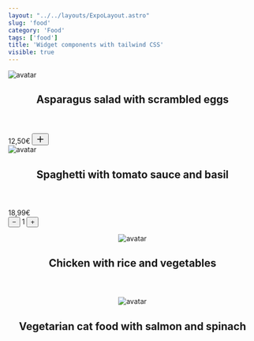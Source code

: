 ```yaml
---
layout: "../../layouts/ExpoLayout.astro"
slug: 'food'
category: 'Food'
tags: ['food']
title: 'Widget components with tailwind CSS'
visible: true
---
```


<article class="border shadow-sm break-inside grid grid-cols-12 rounded-xl overflow-hidden mb-3 text-sm bg-white dark:bg-gray-950 dark:text-white dark:border-gray-900" data-filter="food">
  <div class="flex-none col-span-4">
    <img class="w-full h-full object-cover" src="https://images.pexels.com/photos/1640772/pexels-photo-1640772.jpeg?auto=compress&cs=tinysrgb&w=1260&h=750&dpr=2" alt="avatar" loading="lazy">
  </div>
  <section class="col-span-8 flex justify-between flex-col p-3 gap-3">
    <header class="flex flex-row justify-between items-start">
      <h2 class="font-medium text-base"> Asparagus salad with scrambled eggs</h2>
    </header>
    <div class="flex items-center justify-between w-full">
      <span class="font-semibold text-base">12,50€</span>
      <button class="flex flex-none items-center justify-center gap-1 font-medium text-sm rounded h-6 w-6 transition-colors duration-200 bg-gray-100 dark:bg-gray-800 dark:text-white focus:bg-gray-300 dark:focus:bg-gray-700">
        <svg class="flex-none" width="18" height="18" fill="none" stroke-width="2" stroke="currentColor" viewBox="0 0 24 24" xmlns="http://www.w3.org/2000/svg" aria-hidden="true">
          <path stroke-linecap="round" stroke-linejoin="round" d="M12 4.5v15m7.5-7.5h-15"></path>
        </svg>
      </button>
    </div>
  </section>
</article>

<article class="border shadow-sm break-inside grid grid-cols-12 rounded-xl overflow-hidden mb-3 text-sm bg-white dark:bg-gray-950 dark:text-white dark:border-gray-900" data-filter="food">
  <div class="flex-none col-span-4">
    <img class="w-full h-full object-cover" src="https://images.pexels.com/photos/691114/pexels-photo-691114.jpeg?auto=compress&cs=tinysrgb&w=1260&h=750&dpr=2" alt="avatar" loading="lazy">
  </div>
  <section class="col-span-8 flex justify-between flex-col p-3 gap-3">
    <header class="flex flex-row justify-between items-start">
      <h2 class="font-medium text-base"> Spaghetti with tomato sauce and basil</h2>
    </header>
    <div class="flex items-center justify-between w-full">
      <span class="font-semibold text-lg">18,99€</span>
      <div class="flex items-center justify-between rounded p-1 gap-3 bg-gray-200 dark:bg-gray-800">
        <button class="flex flex-none items-center justify-center gap-1 font-medium text-lg rounded h-5 w-5 transition-colors duration-200 bg-white dark:bg-gray-600">
          &#8722;
        </button>
        <span class="font-semibold text-xs">1</span>
        <button class="flex flex-none items-center justify-center gap-1 font-medium text-lg rounded h-5 w-5 transition-colors duration-200 bg-white dark:bg-gray-600">
          &#43;
        </button>
      </div>
    </div>
  </section>
</article>

<article class="border shadow-sm break-inside flex items-center justify-between gap-4 p-3 rounded-xl overflow-hidden mb-3 text-sm bg-white dark:bg-gray-950 dark:text-white dark:border-gray-900" data-filter="food">
  <header class="flex items-center justify-start w-full gap-4">
    <figure class="flex items-center justify-center w-14 h-14 p-1 rounded-full border flex-none bg-white dark:border-white">
      <img src="https://www.svgrepo.com/show/408532/dog-food.svg" alt="avatar" loading="lazy" class="w-full object-cover">
    </figure>
    <h2 class="font-medium text-base"> Chicken with rice and vegetables</h2>
  </header>
</article>

<article class="border shadow-sm break-inside flex items-center justify-between gap-4 p-3 rounded-xl overflow-hidden mb-3 text-sm bg-white dark:bg-gray-950 dark:text-white dark:border-gray-900" data-filter="food">
  <header class="flex items-center justify-start w-full gap-4">
    <figure class="flex items-center justify-center w-14 h-14 p-1 rounded-full border flex-none bg-white dark:border-white ring-4 ring-black/5 dark:ring-white/5">
      <img src="https://www.svgrepo.com/show/408538/cat-bed.svg" alt="avatar" loading="lazy" class="w-full object-cover">
    </figure>
    <h2 class="font-medium text-base"> Vegetarian cat food with salmon and spinach</h2>
  </header>
</article>